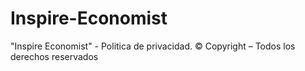# Inspire-Economist
 "Inspire Economist" - Politica de privacidad. © Copyright – Todos los derechos reservados
